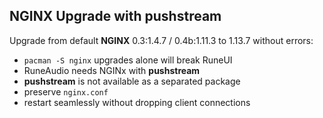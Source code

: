 NGINX Upgrade with pushstream
---

Upgrade from default **NGINX** 0.3:1.4.7 / 0.4b:1.11.3 to 1.13.7 without errors:
- `pacman -S nginx` upgrades alone will break RuneUI
- RuneAudio needs NGINx with **pushstream**
- **pushstream** is not available as a separated package
- preserve `nginx.conf`
- restart seamlessly without dropping client connections
